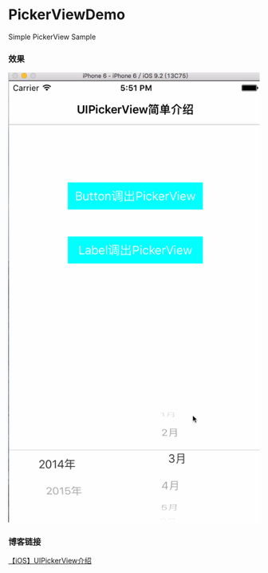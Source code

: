 # PickerViewDemo

Simple PickerView Sample  
    
### 效果  

![PickerView.gif](/PickerView.gif)
  
### 博客链接  
[【iOS】UIPickerView介绍](http://www.jianshu.com/p/247da5cebee0)